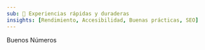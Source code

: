 ```yaml
---
sub: 👟 Experiencias rápidas y duraderas
insights: [Rendimiento, Accesibilidad, Buenas prácticas, SEO]
---
```


Buenos Números
